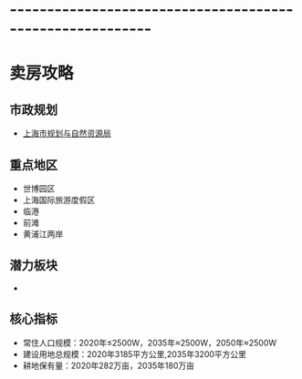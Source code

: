 # ---------------------------------------------------------
# 卖房攻略
## 市政规划
* [上海市规划与自然资源局](https://ghzyj.sh.gov.cn/?medium=01&key2=%EF%BF%BD%EF%BF%BD%C3%AF%EF%BF%BD%EF%BF%BD|&category_path=01.00.00.00.00.00)<br>
## 重点地区
* 世博园区
* 上海国际旅游度假区
* 临港
* 前滩
* 黄浦江两岸
## 潜力板块
* 
## 核心指标
* 常住人口规模：2020年≤2500W，2035年≈2500W，2050年≈2500W
* 建设用地总规模：2020年3185平方公里,2035年3200平方公里
* 耕地保有量：2020年282万亩，2035年180万亩
